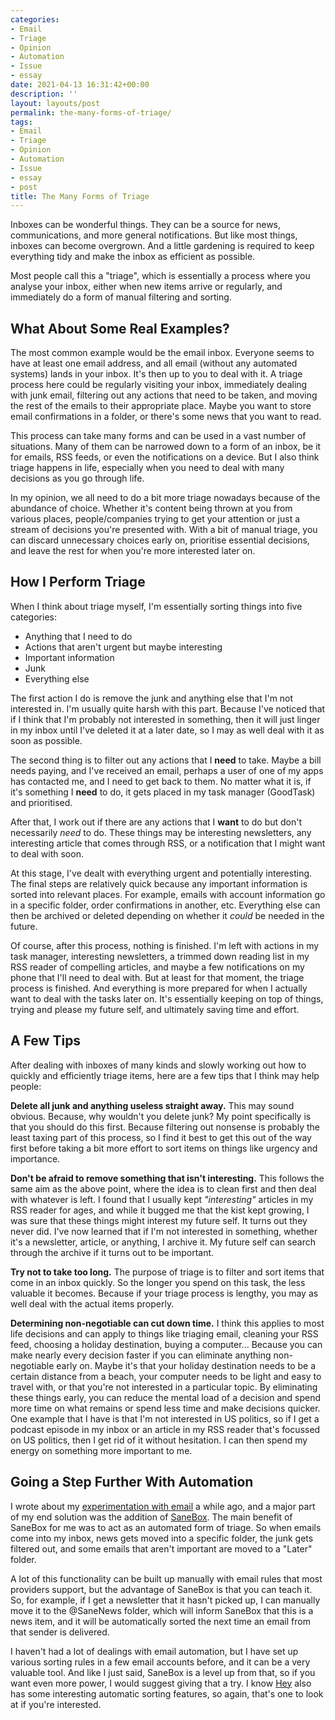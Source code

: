 ```yaml
---
categories:
- Email
- Triage
- Opinion
- Automation
- Issue
- essay
date: 2021-04-13 16:31:42+00:00
description: ''
layout: layouts/post
permalink: the-many-forms-of-triage/
tags:
- Email
- Triage
- Opinion
- Automation
- Issue
- essay
- post
title: The Many Forms of Triage
---
```


Inboxes can be wonderful things. They can be a source for news, communications, and more general notifications. But like most things, inboxes can become overgrown. And a little gardening is required to keep everything tidy and make the inbox as efficient as possible.

Most people call this a "triage", which is essentially a process where you analyse your inbox, either when new items arrive or regularly, and immediately do a form of manual filtering and sorting.

## What About Some Real Examples?

The most common example would be the email inbox. Everyone seems to have at least one email address, and all email (without any automated systems) lands in your inbox. It's then up to you to deal with it. A triage process here could be regularly visiting your inbox, immediately dealing with junk email, filtering out any actions that need to be taken, and moving the rest of the emails to their appropriate place. Maybe you want to store email confirmations in a folder, or there's some news that you want to read.

This process can take many forms and can be used in a vast number of situations. Many of them can be narrowed down to a form of an inbox, be it for emails, RSS feeds, or even the notifications on a device. But I also think triage happens in life, especially when you need to deal with many decisions as you go through life.

In my opinion, we all need to do a bit more triage nowadays because of the abundance of choice. Whether it's content being thrown at you from various places, people/companies trying to get your attention or just a stream of decisions you're presented with. With a bit of manual triage, you can discard unnecessary choices early on, prioritise essential decisions, and leave the rest for when you're more interested later on.

## How I Perform Triage

When I think about triage myself, I'm essentially sorting things into five categories:

- Anything that I need to do
- Actions that aren't urgent but maybe interesting
- Important information
- Junk
- Everything else

The first action I do is remove the junk and anything else that I'm not interested in. I'm usually quite harsh with this part. Because I've noticed that if I think that I'm probably not interested in something, then it will just linger in my inbox until I've deleted it at a later date, so I may as well deal with it as soon as possible.

The second thing is to filter out any actions that I **need** to take. Maybe a bill needs paying, and I've received an email, perhaps a user of one of my apps has contacted me, and I need to get back to them. No matter what it is, if it's something I **need** to do, it gets placed in my task manager (GoodTask) and prioritised.

After that, I work out if there are any actions that I **want** to do but don't necessarily *need* to do. These things may be interesting newsletters, any interesting article that comes through RSS, or a notification that I might want to deal with soon.

At this stage, I've dealt with everything urgent and potentially interesting. The final steps are relatively quick because any important information is sorted into relevant places. For example, emails with account information go in a specific folder, order confirmations in another, etc. Everything else can then be archived or deleted depending on whether it *could* be needed in the future.

Of course, after this process, nothing is finished. I'm left with actions in my task manager, interesting newsletters, a trimmed down reading list in my RSS reader of compelling articles, and maybe a few notifications on my phone that I'll need to deal with. But at least for that moment, the triage process is finished. And everything is more prepared for when I actually want to deal with the tasks later on. It's essentially keeping on top of things, trying and please my future self, and ultimately saving time and effort.

## A Few Tips

After dealing with inboxes of many kinds and slowly working out how to quickly and efficiently triage items, here are a few tips that I think may help people:

**Delete all junk and anything useless straight away.** This may sound obvious. Because, why wouldn't you delete junk? My point specifically is that you should do this first. Because filtering out nonsense is probably the least taxing part of this process, so I find it best to get this out of the way first before taking a bit more effort to sort items on things like urgency and importance.

**Don't be afraid to remove something that isn't interesting.** This follows the same aim as the above point, where the idea is to clean first and then deal with whatever is left. I found that I usually kept *"interesting"* articles in my RSS reader for ages, and while it bugged me that the kist kept growing, I was sure that these things might interest my future self. It turns out they never did. I've now learned that if I'm not interested in something, whether it's a newsletter, article, or anything, I archive it. My future self can search through the archive if it turns out to be important.

**Try not to take too long.** The purpose of triage is to filter and sort items that come in an inbox quickly. So the longer you spend on this task, the less valuable it becomes. Because if your triage process is lengthy, you may as well deal with the actual items properly.

**Determining non-negotiable can cut down time.** I think this applies to most life decisions and can apply to things like triaging email, cleaning your RSS feed, choosing a holiday destination, buying a computer... Because you can make nearly every decision faster if you can eliminate anything non-negotiable early on. Maybe it's that your holiday destination needs to be a certain distance from a beach, your computer needs to be light and easy to travel with, or that you're not interested in a particular topic. By eliminating these things early, you can reduce the mental load of a decision and spend more time on what remains or spend less time and make decisions quicker. One example that I have is that I'm not interested in US politics, so if I get a podcast episode in my inbox or an article in my RSS reader that's focussed on US politics, then I get rid of it without hesitation. I can then spend my energy on something more important to me.

## Going a Step Further With Automation

I wrote about my [experimentation with email](https://chrishannah.me/experimenting-with-email/) a while ago, and a major part of my end solution was the addition of [SaneBox](https://www.sanebox.com/signup/142b7c6d94/c). The main benefit of SaneBox for me was to act as an automated form of triage. So when emails come into my inbox, news gets moved into a specific folder, the junk gets filtered out, and some emails that aren't important are moved to a "Later" folder.

A lot of this functionality can be built up manually with email rules that most providers support, but the advantage of SaneBox is that you can teach it. So, for example, if I get a newsletter that it hasn't picked up, I can manually move it to the @SaneNews folder, which will inform SaneBox that this is a news item, and it will be automatically sorted the next time an email from that sender is delivered.

I haven't had a lot of dealings with email automation, but I have set up various sorting rules in a few email accounts before, and it can be a very valuable tool. And like I just said, SaneBox is a level up from that, so if you want even more power, I would suggest giving that a try. I know [Hey](http://hey.com) also has some interesting automatic sorting features, so again, that's one to look at if you're interested.